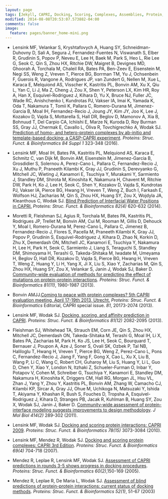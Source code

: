 ```yaml
---
layout: page 
tags: [Jekyll, CAPRI, Docking, Scoring, Complexes, Assemblies, Protein, Structure]
modified: 2014-08-08T20:53:07.573882-04:00
comments: false
image:
  feature: pages/banner_home-mini.png
---
```


* Lensink MF, Velankar S, Kryshtafovych A, Huang SY, Schneidman-Duhovny D, Sali A, Segura J, Fernandez-Fuentes N, Viswanath S, Elber R, Grudinin S, Popov P, Neveu E, Lee H, Baek M, Park S, Heo L, Rie Lee G, Seok C, Qin S, Zhou HX, Ritchie DW, Maigret B, Devignes MD, Ghoorah A, Torchala M, Chaleil RA, Bates PA, Ben-Zeev E, Eisenstein M, Negi SS, Weng Z, Vreven T, Pierce BG, Borrman TM, Yu J, Ochsenbein F, Guerois R, Vangone A, Rodrigues JP, van Zundert G, Nellen M, Xue L, Karaca E, Melquiond AS, Visscher K, Kastritis PL, Bonvin AM, Xu X, Qiu L, Yan C, Li J, Ma Z, Cheng J, Zou X, Shen Y, Peterson LX, Kim HR, Roy A, Han X, Esquivel-Rodriguez J, Kihara D, Yu X, Bruce NJ, Fuller JC, Wade RC, Anishchenko I, Kundrotas PJ, Vakser IA, Imai K, Yamada K, Oda T, Nakamura T, Tomii K, Pallara C, Romero-Durana M, Jimenez-Garcia B, Moal IH, Fernandez-Recio J, Joung JY, Kim JY, Joo K, Lee J, Kozakov D, Vajda S, Mottarella S, Hall DR, Beglov D, Mamonov A, Xia B, Bohnuud T, Del Carpio CA, Ichiishi E, Marze N, Kuroda D, Roy Burman SS, Gray JJ, Chermak E, Cavallo L, Oliva R, Tovchigrechko A, Wodak SJ. [Prediction of homo- and hetero-protein complexes by ab-initio and template-based docking: a CASP-CAPRI experiment](http://dx.doi.org/10.1002/prot.25007). _Proteins: Struc. Funct. &amp; Bioinformatics_ *84 Suppl 1* 323-348 (2016).

* Lensink MF, Moal IH, Bates PA, Kastritis PL, Melquiond AS, Karaca E, Schmitz C, van Dijk M, Bonvin AM, Eisenstein M, Jimenez-Garcia B, Grosdidier S, Solernou A, Perez-Cano L, Pallara C, Fernandez-Recio J, Xu J, Muthu P, Praneeth Kilambi K, Gray JJ, Grudinin S, Derevyanko G, Mitchell JC, Wieting J, Kanamori E, Tsuchiya Y, Murakami Y, Sarmiento J, Standley DM, Shirota M, Kinoshita K, Nakamura H, Chavent M, Ritchie DW, Park H, Ko J, Lee H, Seok C, Shen Y, Kozakov D, Vajda S, Kundrotas PJ, Vakser IA, Pierce BG, Hwang H, Vreven T, Weng Z, Buch I, Farkash E, Wolfson HJ, Zacharias M, Qin S, Zhou HX, Huang SY, Zou X, Wojdyla JA, Kleanthous C, Wodak SJ. [Blind Prediction of Interfacial Water Positions in CAPRI.](http://dx.doi.org/doi:10.1002/prot.24439) _Proteins: Struc. Funct. &amp; Bioinformatics_ *82(4)* 620-632 (2014).

* Moretti R, Fleishman SJ, Agius R, Torchala M, Bates PA, Kastritis PL, Rodrigues JP, Trellet M, Bonvin AM, Cui M, Rooman M, Gillis D, Dehouck Y, Moal I, Romero-Durana M, Perez-Cano L, Pallara C, Jimenez B, Fernandez-Recio J, Flores S, Pacella M, Praneeth Kilambi K, Gray JJ, Popov P, Grudinin S, Esquivel-Rodriguez J, Kihara D, Zhao N, Korkin D, Zhu X, Demerdash ON, Mitchell JC, Kanamori E, Tsuchiya Y, Nakamura H, Lee H, Park H, Seok C, Sarmiento J, Liang S, Teraguchi S, Standley DM, Shimoyama H, Terashi G, Takeda-Shitaka M, Iwadate M, Umeyama H, Beglov D, Hall DR, Kozakov D, Vajda S, Pierce BG, Hwang H, Vreven T, Weng Z, Huang Y, Li H, Yang X, Ji X, Liu S, Xiao Y, Zacharias M, Qin S, Zhou HX, Huang SY, Zou X, Velankar S, Janin J, Wodak SJ, Baker D. [Community-wide evaluation of methods for predicting the effect of mutations on protein-protein interactions](http://dx.doi.org/doi:10.1002/prot.24356). _Proteins: Struc. Funct. &amp; Bioinformatics_ *81(11)*, 1980-1987 (2013).

* Bonvin AMJJ.[Coming to peace with protein complexes? 5th CAPRI evaluation meeting, April 17-19th 2013, Utrecht.](http://dx.doi.org/doi:10.1002/prot.24431) _Proteins: Struc. Funct. &amp; Bioinformatics_ Editorial, CAPRI special issue. *81*, 20173-2074 (2013).

* Lensink MF, Wodak SJ. [Docking, scoring, and affinity prediction in CAPRI](http://dx.doi.org/doi:10.1002/prot.24428). _Proteins: Struc. Funct. &amp; Bioinformatics_  *81(12)* 2082-2095 (2013).

* Fleishman SJ, Whitehead TA, Strauch EM, Corn JE, Qin S, Zhou HX, Mitchell JC, Demerdash ON, Takeda-Shitaka M, Terashi G, Moal IH, Li X, Bates PA, Zacharias M, Park H, Ko JS, Lee H, Seok C, Bourquard T, Bernauer J, Poupon A, Aze J, Soner S, Ovali SK, Ozbek P, Tal NB, Haliloglu T, Hwang H, Vreven T, Pierce BG, Weng Z, Perez-Cano L, Pons C, Fernandez-Recio J, Jiang F, Yang F, Gong X, Cao L, Xu X, Liu B, Wang P, Li C, Wang C, Robert CH, Guharoy M, Liu S, Huang Y, Li L, Guo D, Chen Y, Xiao Y, London N, Itzhaki Z, Schueler-Furman O, Inbar Y, Potapov V, Cohen M, Schreiber G, Tsuchiya Y, Kanamori E, Standley DM, Nakamura H, Kinoshita K, Driggers CM, Hall RG, Morgan JL, Hsu VL, Zhan J, Yang Y, Zhou Y, Kastritis PL, Bonvin AM, Zhang W, Camacho CJ, Kilambi KP, Sircar A, Gray JJ, Ohue M, Uchikoga N, Matsuzaki Y, Ishida T, Akiyama Y, Khashan R, Bush S, Fouches D, Tropsha A, Esquivel-Rodriguez J, Kihara D, Stranges PB, Jacak R, Kuhlman B, Huang SY, Zou X, Wodak SJ, Janin J, Baker D. [Community-wide assessment of protein-interface modeling suggests improvements to design methodology](http://dx.doi.org/doi:10.1016/j.jmb.2011.09.031). _J Mol Biol_ *414(2)* 289-302 (2011).

* Lensink MF, Wodak SJ. [Docking and scoring protein interactions: CAPRI 2009](http://dx.doi.org/doi:10.1002/prot.22818). _Proteins: Struc. Funct. &amp; Bioinformatics_ *78(15)* 3073-3084 (2010).

* Lensink MF, Mendez R, Wodak SJ. [Docking and scoring protein complexes: CAPRI 3rd Edition](http://dx.doi.org/doi:10.1002/prot.21804). _Proteins: Struc. Funct. &amp; Bioinformatics_ *69(4)* 704-718 (2007).

* Mendez R, Leplae R, Lensink MF, Wodak SJ. [Assessment of CAPRI predictions in rounds 3-5 shows progress in docking procedures](http://dx.doi.org/doi:10.1002/prot.20551). _Proteins: Struc. Funct. &amp; Bioinformatics_ *60(2)*,150-169 (2005).

* Mendez R, Leplae R, De Maria L, Wodak SJ. [Assessment of blind predictions of protein-protein interactions: current status of docking methods](http://dx.doi.org/doi:10.1002/prot.10393). _Proteins: Struc. Funct. &amp; Bioinformatics_ *52(1)*, 51-67 (2003)

